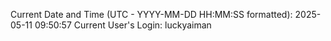 Current Date and Time (UTC - YYYY-MM-DD HH:MM:SS formatted): 2025-05-11 09:50:57
Current User's Login: luckyaiman
